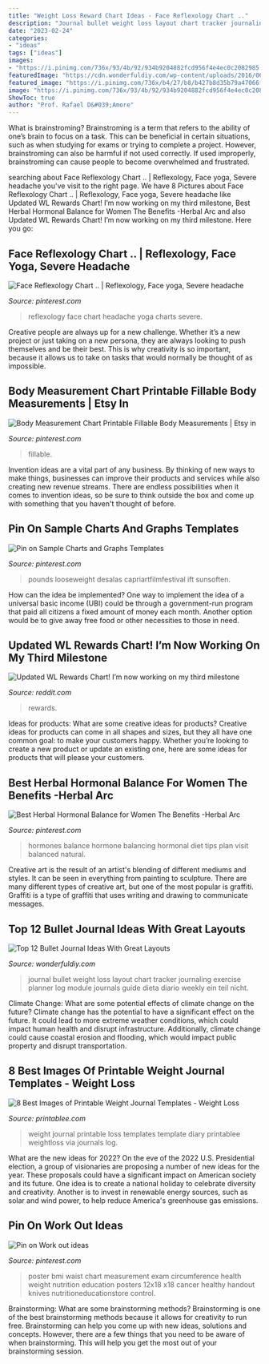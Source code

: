 ```yaml
---
title: "Weight Loss Reward Chart Ideas - Face Reflexology Chart .."
description: "Journal bullet weight loss layout chart tracker journaling exercise planner log module journals guide dieta diario weekly ein teil nicht"
date: "2023-02-24"
categories:
- "ideas"
tags: ["ideas"]
images:
- "https://i.pinimg.com/736x/93/4b/92/934b9204882fcd956f4e4ec0c2082985.jpg"
featuredImage: "https://cdn.wonderfuldiy.com/wp-content/uploads/2016/06/weight-loss-chart.jpg"
featured_image: "https://i.pinimg.com/736x/b4/27/b8/b427b8d35b79a47066f177cc4fb6ccfb--reflexology-charts.jpg"
image: "https://i.pinimg.com/736x/93/4b/92/934b9204882fcd956f4e4ec0c2082985.jpg"
ShowToc: true
author: "Prof. Rafael D&#039;Amore"
---
```



What is brainstroming?
Brainstroming is a term that refers to the ability of one’s brain to focus on a task. This can be beneficial in certain situations, such as when studying for exams or trying to complete a project. However, brainstroming can also be harmful if not used correctly. If used improperly, brainstroming can cause people to become overwhelmed and frustrated.

	

		
searching about Face Reflexology Chart .. | Reflexology, Face yoga, Severe headache you've visit to the right page. We have 8 Pictures about Face Reflexology Chart .. | Reflexology, Face yoga, Severe headache like Updated WL Rewards Chart! I’m now working on my third milestone, Best Herbal Hormonal Balance for Women The Benefits -Herbal Arc and also Updated WL Rewards Chart! I’m now working on my third milestone. Here you go:
		
    
## Face Reflexology Chart .. | Reflexology, Face Yoga, Severe Headache

<img loading=lazy src="https://i.pinimg.com/736x/b4/27/b8/b427b8d35b79a47066f177cc4fb6ccfb--reflexology-charts.jpg" onerror="this.onerror=null;this.src='https://tse4.mm.bing.net/th?id=OIP.leiMAleEX-vJ9VmQioCmLgHaHP&amp;pid=15.1';" alt="Face Reflexology Chart .. | Reflexology, Face yoga, Severe headache">

_Source: pinterest.com_

>reflexology face chart headache yoga charts severe. 

	

Creative people are always up for a new challenge. Whether it’s a new project or just taking on a new persona, they are always looking to push themselves and be their best. This is why creativity is so important, because it allows us to take on tasks that would normally be thought of as impossible.

    
## Body Measurement Chart Printable Fillable Body Measurements | Etsy In

<img loading=lazy src="https://i.pinimg.com/736x/63/e9/1f/63e91f21a85144e85a3b2c300293c762.jpg" onerror="this.onerror=null;this.src='https://tse3.mm.bing.net/th?id=OIP.eEOzaNLVL22wOew9vr103AHaI4&amp;pid=15.1';" alt="Body Measurement Chart Printable Fillable Body Measurements | Etsy in">

_Source: pinterest.com_

>fillable. 

	

Invention ideas are a vital part of any business. By thinking of new ways to make things, businesses can improve their products and services while also creating new revenue streams. There are endless possibilities when it comes to invention ideas, so be sure to think outside the box and come up with something that you haven't thought of before.

    
## Pin On Sample Charts And Graphs Templates

<img loading=lazy src="https://i.pinimg.com/736x/93/4b/92/934b9204882fcd956f4e4ec0c2082985.jpg" onerror="this.onerror=null;this.src='https://tse2.mm.bing.net/th?id=OIP.eqV5oGneWsVMO9t0HGZIgwHaLZ&amp;pid=15.1';" alt="Pin on Sample Charts and Graphs Templates">

_Source: pinterest.com_

>pounds looseweight desalas capriartfilmfestival ift sunsoften. 

	

How can the idea be implemented?
One way to implement the idea of a universal basic income (UBI) could be through a government-run program that paid all citizens a fixed amount of money each month. Another option would be to give away free food or other necessities to those in need.

    
## Updated WL Rewards Chart! I’m Now Working On My Third Milestone

<img loading=lazy src="https://preview.redd.it/cswf5kcmpmp31.jpg?auto=webp&amp;s=8293e30b2ed27c021bbfd80c7f5c02ac506658f8" onerror="this.onerror=null;this.src='https://tse2.mm.bing.net/th?id=OIP.M4IYZLi3eINPWbsCoIJwLAHaNL&amp;pid=15.1';" alt="Updated WL Rewards Chart! I’m now working on my third milestone">

_Source: reddit.com_

>rewards. 

	

Ideas for products: What are some creative ideas for products?
Creative ideas for products can come in all shapes and sizes, but they all have one common goal: to make your customers happy. Whether you’re looking to create a new product or update an existing one, here are some ideas for products that will please your customers.

    
## Best Herbal Hormonal Balance For Women The Benefits -Herbal Arc

<img loading=lazy src="https://i.pinimg.com/736x/60/2e/68/602e6865f9fe1cac74304b7f2e211138.jpg" onerror="this.onerror=null;this.src='https://tse1.mm.bing.net/th?id=OIP.Ua92A5gtn-P9M-wl2-_qtgHaQw&amp;pid=15.1';" alt="Best Herbal Hormonal Balance for Women The Benefits -Herbal Arc">

_Source: pinterest.com_

>hormones balance hormone balancing hormonal diet tips plan visit balanced natural. 

	

Creative art is the result of an artist's blending of different mediums and styles. It can be seen in everything from painting to sculpture. There are many different types of creative art, but one of the most popular is graffiti. Graffiti is a type of graffiti that uses writing and drawing to communicate messages.

    
## Top 12 Bullet Journal Ideas With Great Layouts

<img loading=lazy src="https://cdn.wonderfuldiy.com/wp-content/uploads/2016/06/weight-loss-chart.jpg" onerror="this.onerror=null;this.src='https://tse2.mm.bing.net/th?id=OIP.EJ9uFN28WHOVVlTfIVWauAHaHa&amp;pid=15.1';" alt="Top 12 Bullet Journal Ideas With Great Layouts">

_Source: wonderfuldiy.com_

>journal bullet weight loss layout chart tracker journaling exercise planner log module journals guide dieta diario weekly ein teil nicht. 

	

Climate Change: What are some potential effects of climate change on the future?
Climate change has the potential to have a significant effect on the future. It could lead to more extreme weather conditions, which could impact human health and disrupt infrastructure. Additionally, climate change could cause coastal erosion and flooding, which would impact public property and disrupt transportation.

    
## 8 Best Images Of Printable Weight Journal Templates - Weight Loss

<img loading=lazy src="http://www.printablee.com/postpic/2011/09/free-printable-weight-loss-journal_255399.png" onerror="this.onerror=null;this.src='https://tse4.mm.bing.net/th?id=OIP.Q-1iITy6HaHDu2XUyxQ_qAHaEs&amp;pid=15.1';" alt="8 Best Images of Printable Weight Journal Templates - Weight Loss">

_Source: printablee.com_

>weight journal printable loss templates template diary printablee weightloss via journals log. 

	

What are the new ideas for 2022?
On the eve of the 2022 U.S. Presidential election, a group of visionaries are proposing a number of new ideas for the year. These proposals could have a significant impact on American society and its future. One idea is to create a national holiday to celebrate diversity and creativity. Another is to invest in renewable energy sources, such as solar and wind power, to help reduce America's greenhouse gas emissions.

    
## Pin On Work Out Ideas

<img loading=lazy src="https://i.pinimg.com/736x/23/e2/a6/23e2a6ad79c5ea2bec0d3487198677d1--poster-charts.jpg" onerror="this.onerror=null;this.src='https://tse4.mm.bing.net/th?id=OIP.WfFk96xhNEp1WuLv8TseZQHaLH&amp;pid=15.1';" alt="Pin on Work out ideas">

_Source: pinterest.com_

>poster bmi waist chart measurement exam circumference health weight nutrition education posters 12x18 x18 cancer healthy handout knives nutritioneducationstore control. 

	

Brainstorming: What are some brainstorming methods?
Brainstorming is one of the best brainstorming methods because it allows for creativity to run free. Brainstorming can help you come up with new ideas, solutions and concepts. However, there are a few things that you need to be aware of when brainstorming. This will help you get the most out of your brainstorming session.

